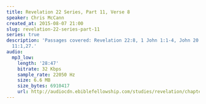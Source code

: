 ```yaml
---
title: Revelation 22 Series, Part 11, Verse 8
speaker: Chris McCann
created_at: 2015-08-07 21:00
slug: revelation-22-series-part-11
series: true
description: 'Passages covered: Revelation 22:8, 1 John 1:1-4, John 20:24-29, Hebrews
  11:1,27.'
audio:
  mp3_low:
    length: '28:47'
    bitrate: 32 Kbps
    sample_rate: 22050 Hz
    size: 6.6 MB
    size_bytes: 6910417
    url: http://audiocdn.ebiblefellowship.com/studies/revelation/chapter-22/2015.08.07_McCann_-_Revelation_22_Series_Part_11.mp3
---
```

